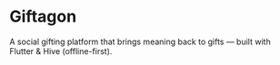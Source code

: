 # Giftagon
A social gifting platform that brings meaning back to gifts — built with Flutter &amp; Hive (offline-first).

